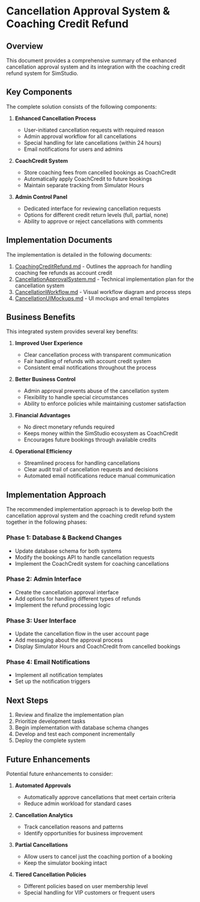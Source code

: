 # Cancellation Approval System & Coaching Credit Refund

## Overview

This document provides a comprehensive summary of the enhanced cancellation approval system and its integration with the coaching credit refund system for SimStudio.

## Key Components

The complete solution consists of the following components:

1. **Enhanced Cancellation Process**
   - User-initiated cancellation requests with required reason
   - Admin approval workflow for all cancellations
   - Special handling for late cancellations (within 24 hours)
   - Email notifications for users and admins

2. **CoachCredit System**
   - Store coaching fees from cancelled bookings as CoachCredit
   - Automatically apply CoachCredit to future bookings
   - Maintain separate tracking from Simulator Hours

3. **Admin Control Panel**
   - Dedicated interface for reviewing cancellation requests
   - Options for different credit return levels (full, partial, none)
   - Ability to approve or reject cancellations with comments

## Implementation Documents

The implementation is detailed in the following documents:

1. [CoachingCreditRefund.md](./CoachingCreditRefund.md) - Outlines the approach for handling coaching fee refunds as account credit
2. [CancellationApprovalSystem.md](./CancellationApprovalSystem.md) - Technical implementation plan for the cancellation system
3. [CancellationWorkflow.md](./CancellationWorkflow.md) - Visual workflow diagram and process steps
4. [CancellationUIMockups.md](./CancellationUIMockups.md) - UI mockups and email templates

## Business Benefits

This integrated system provides several key benefits:

1. **Improved User Experience**
   - Clear cancellation process with transparent communication
   - Fair handling of refunds with account credit system
   - Consistent email notifications throughout the process

2. **Better Business Control**
   - Admin approval prevents abuse of the cancellation system
   - Flexibility to handle special circumstances
   - Ability to enforce policies while maintaining customer satisfaction

3. **Financial Advantages**
   - No direct monetary refunds required
   - Keeps money within the SimStudio ecosystem as CoachCredit
   - Encourages future bookings through available credits

4. **Operational Efficiency**
   - Streamlined process for handling cancellations
   - Clear audit trail of cancellation requests and decisions
   - Automated email notifications reduce manual communication

## Implementation Approach

The recommended implementation approach is to develop both the cancellation approval system and the coaching credit refund system together in the following phases:

### Phase 1: Database & Backend Changes
- Update database schema for both systems
- Modify the bookings API to handle cancellation requests
- Implement the CoachCredit system for coaching cancellations

### Phase 2: Admin Interface
- Create the cancellation approval interface
- Add options for handling different types of refunds
- Implement the refund processing logic

### Phase 3: User Interface
- Update the cancellation flow in the user account page
- Add messaging about the approval process
- Display Simulator Hours and CoachCredit from cancelled bookings

### Phase 4: Email Notifications
- Implement all notification templates
- Set up the notification triggers

## Next Steps

1. Review and finalize the implementation plan
2. Prioritize development tasks
3. Begin implementation with database schema changes
4. Develop and test each component incrementally
5. Deploy the complete system

## Future Enhancements

Potential future enhancements to consider:

1. **Automated Approvals**
   - Automatically approve cancellations that meet certain criteria
   - Reduce admin workload for standard cases

2. **Cancellation Analytics**
   - Track cancellation reasons and patterns
   - Identify opportunities for business improvement

3. **Partial Cancellations**
   - Allow users to cancel just the coaching portion of a booking
   - Keep the simulator booking intact

4. **Tiered Cancellation Policies**
   - Different policies based on user membership level
   - Special handling for VIP customers or frequent users
